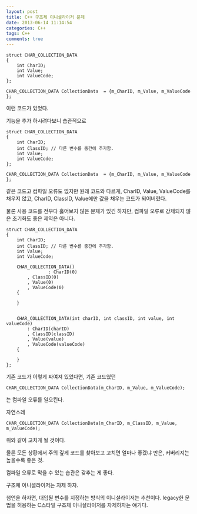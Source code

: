 ```yaml
---
layout: post
title: C++ 구조체 이니셜라이저 문제
date: 2013-06-14 11:14:54
categories: C++
tags: C++
comments: true
---
```


    struct CHAR_COLLECTION_DATA
    {
        int CharID;
        int Value;
        int ValueCode;
    };

    CHAR_COLLECTION_DATA CollectionData  = {m_CharID, m_Value, m_ValueCode };

이런 코드가 있었다.


기능을 추가 하시려다보니 습관적으로

    struct CHAR_COLLECTION_DATA
    {
        int CharID;
        int ClassID; // 다른 변수를 중간에 추가함.
        int Value;
        int ValueCode;
    };

    CHAR_COLLECTION_DATA CollectionData  = {m_CharID, m_Value, m_ValueCode };

같은 코드고 컴파일 오류도 없지만 원래 코드와 다르게, CharID, Value, ValueCode를 채우지 않고, CharID, ClassID, Value에만 값을 채우는 코드가 되어버렸다.


물론 사용 코드를 전부다 훓어보지 않은 문제가 있긴 하지만, 컴파일 오류로 강제되지 않은 초기화도 좋은 제약은 아니다.

    struct CHAR_COLLECTION_DATA
    {
        int CharID;
        int ClassID; // 다른 변수를 중간에 추가함.
        int Value;
        int ValueCode;

        CHAR_COLLECTION_DATA()
                    : CharID(0)
            , ClassID(0)
            , Value(0)
            , ValueCode(0)
        {

        }


        CHAR_COLLECTION_DATA(int charID, int classID, int value, int valueCode)
            : CharID(charID)
            , ClassID(classID)
            , Value(value)
            , ValueCode(valueCode)
        {

        }
    };

기존 코드가 이렇게 짜여져 있었다면, 기존 코드였던

    CHAR_COLLECTION_DATA CollectionData(m_CharID, m_Value, m_ValueCode);

는 컴파일 오류를 일으킨다.

자연스레 

    CHAR_COLLECTION_DATA CollectionData(m_CharID, m_ClassID, m_Value, m_ValueCode);

위와 같이 고치게 될 것이다.


물론 모든 상황에서 주의 깊게 코드를 찾아보고 고치면 얼마나 좋겠냐 만은, 커버리지는 높을수록 좋은 것.

컴파일 오류로 막을 수 있는 습관은 갖추는 게 좋다.

구조체 이니셜라이저는 자제 하자.

첨언을 하자면, 대입될 변수를 지정하는 방식의 이니셜라이저는 추천이다. legacy한 문법을 허용하는 C스타일 구조체 이니셜라이저를 자제하자는 얘기다.